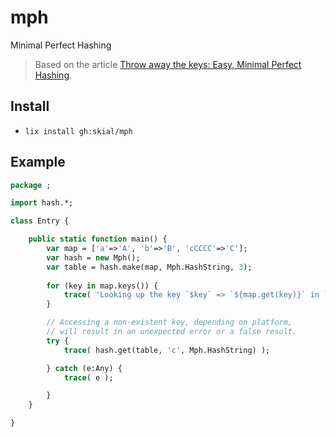 # mph
Minimal Perfect Hashing

> Based on the article [Throw away the keys: Easy, Minimal Perfect Hashing](http://stevehanov.ca/blog/?id=119).

## Install

- `lix install gh:skial/mph`

## Example

```Haxe
package ;

import hash.*;

class Entry {

    public static function main() {
        var map = ['a'=>'A', 'b'=>'B', 'cCCCC'=>'C'];
        var hash = new Mph();
        var table = hash.make(map, Mph.HashString, 3);
        
        for (key in map.keys()) {
            trace( 'Looking up the key `$key` => `${map.get(key)}` in `table`, which is ' + hash.get(table, key, Mph.HashString) );
        }

        // Accessing a non-existent key, depending on platform, 
        // will result in an unexpected error or a false result.
        try {
            trace( hash.get(table, 'c', Mph.HashString) );

        } catch (e:Any) {
            trace( e );

        }
    }

}
```